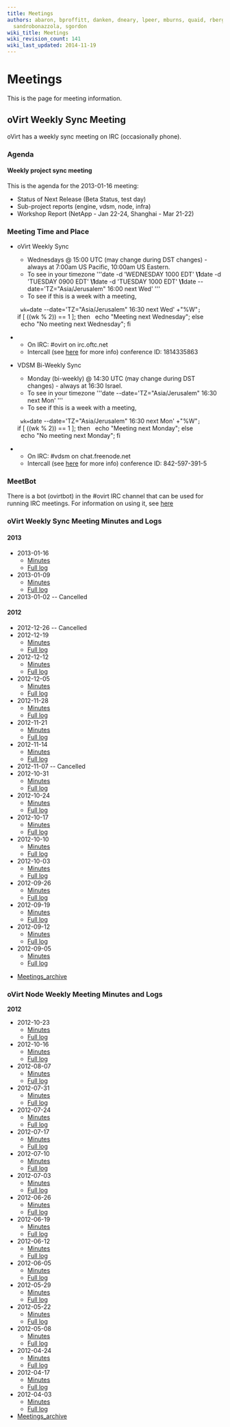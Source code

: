 ```yaml
---
title: Meetings
authors: abaron, bproffitt, danken, dneary, lpeer, mburns, quaid, rbergeron, rmiddle,
  sandrobonazzola, sgordon
wiki_title: Meetings
wiki_revision_count: 141
wiki_last_updated: 2014-11-19
---
```


# Meetings

This is the page for meeting information.

## oVirt Weekly Sync Meeting

oVirt has a weekly sync meeting on IRC (occasionally phone).

### Agenda

#### Weekly project sync meeting

This is the agenda for the 2013-01-16 meeting:

*   Status of Next Release (Beta Status, test day)
*   Sub-project reports (engine, vdsm, node, infra)
*   Workshop Report (NetApp - Jan 22-24, Shanghai - Mar 21-22)

### Meeting Time and Place

*   oVirt Weekly Sync
    -   Wednesdays @ 15:00 UTC (may change during DST changes) - always at 7:00am US Pacific, 10:00am US Eastern.
    -   To see in your timezone '''date -d 'WEDNESDAY 1000 EDT' **\1**date -d 'TUESDAY 0900 EDT' **\1**date -d 'TUESDAY 1000 EDT' **\1**date --date='TZ="Asia/Jerusalem" 16:00 next Wed' '''
    -   To see if this is a week with a meeting,

      ` wk=`date --date='TZ="Asia/Jerusalem" 16:30 next Wed' +"%W"`; `
      if [ $(($wk % 2)) == 1 ]; then
        echo "Meeting next Wednesday";
      else
        echo "No meeting next Wednesday";
      fi

*   -   On IRC: #ovirt on irc.oftc.net
    -   Intercall (see [here](intercall) for more info) conference ID: 1814335863
*   VDSM Bi-Weekly Sync
    -   Monday (bi-weekly) @ 14:30 UTC (may change during DST changes) - always at 16:30 Israel.
    -   To see in your timezone '''date --date='TZ="Asia/Jerusalem" 16:30 next Mon' '''
    -   To see if this is a week with a meeting,

      ` wk=`date --date='TZ="Asia/Jerusalem" 16:30 next Mon' +"%W"`; `
      if [ $(($wk % 2)) == 1 ]; then
        echo "Meeting next Monday";
      else
        echo "No meeting next Monday";
      fi

*   -   On IRC: #vdsm on chat.freenode.net
    -   Intercall (see [here](intercall) for more info) conference ID: 842-597-391-5

### MeetBot

There is a bot (ovirtbot) in the #ovirt IRC channel that can be used for running IRC meetings. For information on using it, see [here](http://wiki.debian.org/MeetBot)

### oVirt Weekly Sync Meeting Minutes and Logs

#### 2013

*   2013-01-16
    -   [Minutes](http://ovirt.org/meetings/ovirt/2013/ovirt.2013-01-16-15.00.html)
    -   [Full log](http://ovirt.org/meetings/ovirt/2013/ovirt.2013-01-16-15.00.log.html)
*   2013-01-09
    -   [Minutes](http://ovirt.org/meetings/ovirt/2013/ovirt.2013-01-09-15.01.html)
    -   [Full log](http://ovirt.org/meetings/ovirt/2013/ovirt.2013-01-09-15.01.log.html)
*   2013-01-02 -- Cancelled

#### 2012

*   2012-12-26 -- Cancelled
*   2012-12-19
    -   [Minutes](http://ovirt.org/meetings/ovirt/2012/ovirt.2012-12-19-15.02.html)
    -   [Full log](http://ovirt.org/meetings/ovirt/2012/ovirt.2012-12-19-15.02.log.html)
*   2012-12-12
    -   [Minutes](http://ovirt.org/meetings/ovirt/2012/ovirt.2012-12-12-15.00.html)
    -   [Full log](http://ovirt.org/meetings/ovirt/2012/ovirt.2012-12-12-15.00.log.html)
*   2012-12-05
    -   [Minutes](http://ovirt.org/meetings/ovirt/2012/ovirt.2012-12-05-15.02.html)
    -   [Full log](http://ovirt.org/meetings/ovirt/2012/ovirt.2012-12-05-15.02.log.html)
*   2012-11-28
    -   [Minutes](http://ovirt.org/meetings/ovirt/2012/ovirt.2012-11-28-15.00.html)
    -   [Full log](http://ovirt.org/meetings/ovirt/2012/ovirt.2012-11-28-15.00.log.html)
*   2012-11-21
    -   [Minutes](http://ovirt.org/meetings/ovirt/2012/ovirt.2012-11-21-15.00.html)
    -   [Full log](http://ovirt.org/meetings/ovirt/2012/ovirt.2012-11-21-15.00.log.html)
*   2012-11-14
    -   [Minutes](http://ovirt.org/meetings/ovirt/2012/ovirt.2012-11-14-15.00.html)
    -   [Full log](http://ovirt.org/meetings/ovirt/2012/ovirt.2012-11-14-15.00.log.html)
*   2012-11-07 -- Cancelled
*   2012-10-31
    -   [Minutes](http://ovirt.org/meetings/ovirt/2012/ovirt.2012-10-31-14.00.html)
    -   [Full log](http://ovirt.org/meetings/ovirt/2012/ovirt.2012-10-31-14.00.log.html)
*   2012-10-24
    -   [Minutes](http://ovirt.org/meetings/ovirt/2012/ovirt.2012-10-24-14.00.html)
    -   [Full log](http://ovirt.org/meetings/ovirt/2012/ovirt.2012-10-24-14.00.log.html)
*   2012-10-17
    -   [Minutes](http://ovirt.org/meetings/ovirt/2012/ovirt.2012-10-17-14.00.html)
    -   [Full log](http://ovirt.org/meetings/ovirt/2012/ovirt.2012-10-17-14.00.log.html)
*   2012-10-10
    -   [Minutes](http://ovirt.org/meetings/ovirt/2012/ovirt.2012-10-10-14.00.html)
    -   [Full log](http://ovirt.org/meetings/ovirt/2012/ovirt.2012-10-10-14.00.log.html)
*   2012-10-03
    -   [Minutes](http://ovirt.org/meetings/ovirt/2012/ovirt.2012-10-03-14.00.html)
    -   [Full log](http://ovirt.org/meetings/ovirt/2012/ovirt.2012-10-03-14.00.log.html)
*   2012-09-26
    -   [Minutes](http://ovirt.org/meetings/ovirt/2012/ovirt.2012-09-26-14.01.html)
    -   [Full log](http://ovirt.org/meetings/ovirt/2012/ovirt.2012-09-26-14.01.log.html)
*   2012-09-19
    -   [Minutes](http://ovirt.org/meetings/ovirt/2012/ovirt.2012-09-19-14.00.html)
    -   [Full log](http://ovirt.org/meetings/ovirt/2012/ovirt.2012-09-19-14.00.log.html)
*   2012-09-12
    -   [Minutes](http://ovirt.org/meetings/ovirt/2012/ovirt.2012-09-12-14.00.html)
    -   [Full log](http://ovirt.org/meetings/ovirt/2012/ovirt.2012-09-12-14.00.log.html)
*   2012-09-05
    -   [Minutes](http://ovirt.org/meetings/ovirt/2012/ovirt.2012-09-05-14.07.html)
    -   [Full log](http://ovirt.org/meetings/ovirt/2012/ovirt.2012-09-05-14.07.log.html)

<!-- -->

*   [Meetings_archive](Meetings_archive)

### oVirt Node Weekly Meeting Minutes and Logs

**2012**

*   2012-10-23
    -   [Minutes](http://ovirt.org/meetings/ovirt/2012/ovirt.2012-10-23-13.00.html)
    -   [Full log](http://ovirt.org/meetings/ovirt/2012/ovirt.2012-10-23-13.00.log.html)
*   2012-10-16
    -   [Minutes](http://ovirt.org/meetings/ovirt/2012/ovirt.2012-10-16-13.03.html)
    -   [Full log](http://ovirt.org/meetings/ovirt/2012/ovirt.2012-10-16-13.03.log.html)
*   2012-08-07
    -   [Minutes](http://ovirt.org/meetings/ovirt/2012/ovirt.2012-08-07-13.00.html)
    -   [Full log](http://ovirt.org/meetings/ovirt/2012/ovirt.2012-08-07-13.00.log.html)
*   2012-07-31
    -   [Minutes](http://ovirt.org/meetings/ovirt/2012/ovirt.2012-07-31-13.00.html)
    -   [Full log](http://ovirt.org/meetings/ovirt/2012/ovirt.2012-07-31-13.00.log.html)
*   2012-07-24
    -   [Minutes](http://ovirt.org/meetings/ovirt/2012/ovirt.2012-07-24-13.00.html)
    -   [Full log](http://ovirt.org/meetings/ovirt/2012/ovirt.2012-07-24-13.00.log.html)
*   2012-07-17
    -   [Minutes](http://ovirt.org/meetings/ovirt/2012/ovirt.2012-07-17-13.00.html)
    -   [Full log](http://ovirt.org/meetings/ovirt/2012/ovirt.2012-07-17-13.00.log.html)
*   2012-07-10
    -   [Minutes](http://ovirt.org/meetings/ovirt/2012/ovirt.2012-07-10-13.00.html)
    -   [Full log](http://ovirt.org/meetings/ovirt/2012/ovirt.2012-07-10-13.00.log.html)
*   2012-07-03
    -   [Minutes](http://ovirt.org/meetings/ovirt/2012/ovirt.2012-07-03-13.02.html)
    -   [Full log](http://ovirt.org/meetings/ovirt/2012/ovirt.2012-07-03-13.02.log.html)
*   2012-06-26
    -   [Minutes](http://ovirt.org/meetings/ovirt/2012/ovirt.2012-06-26-13.00.html)
    -   [Full log](http://ovirt.org/meetings/ovirt/2012/ovirt.2012-06-26-13.00.log.html)
*   2012-06-19
    -   [Minutes](http://ovirt.org/meetings/ovirt/2012/ovirt.2012-06-19-13.00.html)
    -   [Full log](http://ovirt.org/meetings/ovirt/2012/ovirt.2012-06-19-13.00.log.html)
*   2012-06-12
    -   [Minutes](http://ovirt.org/meetings/ovirt/2012/ovirt.2012-06-12-13.02.html)
    -   [Full log](http://ovirt.org/meetings/ovirt/2012/ovirt.2012-06-12-13.02.log.html)
*   2012-06-05
    -   [Minutes](http://ovirt.org/meetings/ovirt/2012/ovirt.2012-06-05-13.01.html)
    -   [Full log](http://ovirt.org/meetings/ovirt/2012/ovirt.2012-06-05-13.01.log.html)
*   2012-05-29
    -   [Minutes](http://ovirt.org/meetings/ovirt/2012/ovirt.2012-05-29-13.00.html)
    -   [Full log](http://ovirt.org/meetings/ovirt/2012/ovirt.2012-05-29-13.00.log.html)
*   2012-05-22
    -   [Minutes](http://ovirt.org/meetings/ovirt/2012/ovirt.2012-05-22-13.01.html)
    -   [Full log](http://ovirt.org/meetings/ovirt/2012/ovirt.2012-05-22-13.01.log.html)
*   2012-05-08
    -   [Minutes](http://ovirt.org/meetings/ovirt/2012/ovirt.2012-05-08-13.03.html)
    -   [Full log](http://ovirt.org/meetings/ovirt/2012/ovirt.2012-05-08-13.03.log.html)
*   2012-04-24
    -   [Minutes](http://ovirt.org/meetings/ovirt/2012/ovirt.2012-04-24-13.01.html)
    -   [Full log](http://ovirt.org/meetings/ovirt/2012/ovirt.2012-04-24-13.01.log.html)
*   2012-04-17
    -   [Minutes](http://ovirt.org/meetings/ovirt/2012/ovirt.2012-04-17-13.00.html)
    -   [Full log](http://ovirt.org/meetings/ovirt/2012/ovirt.2012-04-17-13.00.log.html)
*   2012-04-03
    -   [Minutes](http://ovirt.org/meetings/ovirt/2012/ovirt.2012-04-03-13.00.html)
    -   [Full log](http://ovirt.org/meetings/ovirt/2012/ovirt.2012-04-03-13.00.log.html)
*   [Meetings_archive](Meetings_archive)
